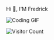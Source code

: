 Hi 👋, I'M Fredrick

![Coding GIF](https://media.giphy.com/media/L1R1tvI9svkIWwpVYr/giphy.gif)

![Visitor Count](https://visitor-badge.laobi.icu/badge?page_id=yourusername.yourusername)

<!--
**Fredd101/Fredd101** is a ✨ _special_ ✨ repository because its `README.md` (this file) appears on your GitHub profile.

Here are some ideas to get you started:

- 🔭 I’m currently working on ...
- 🌱 I’m currently learning ...
- 👯 I’m looking to collaborate on ...
- 🤔 I’m looking for help with ...
- 💬 Ask me about ...
- 📫 How to reach me: ...
- 😄 Pronouns: ...
- ⚡ Fun fact: ...
-->
